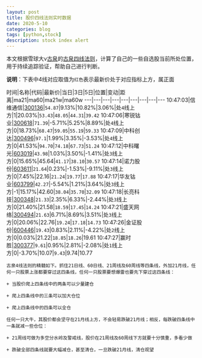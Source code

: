 ```yaml
---
layout: post
title: 股价四线法则实时数据
date: 2020-5-10
categories: blog
tags: [python,stock]
description: stock index alert
---
```



本文根据雪球大v[古泉](https://xueqiu.com/u/7148646888)的[古泉四线法则](https://xueqiu.com/7148646888/130498192)，计算了自己的一些自选股当前所处位置，用于持续追踪验证，帮助自己进行判断。

**说明**：下表中4线对应取值为`红色`表示最新价处于对应指标上方，属正面

时间|名称|代码|最新价|当日|3日|5日|位置|变动|距离|ma21|ma60|ma21w|ma60w
---|---|---|---|---|---|---|---|---
10:47:03|信维通信|[300136](https://xueqiu.com/S/SZ300136)|`54.87`|9.13%|10.82%|3.06%|处`4`线上方|1|20.03%|`53.43`|`48.05`|`44.31`|`39.42`
10:47:06|寒锐钴业|[300618](https://xueqiu.com/S/SZ300618)|`71.39`|-5.71%|5.25%|8.89%|处`4`线上方|0|18.73%|`68.47`|`59.05`|`55.19`|`59.33`
10:47:09|中科创达|[300496](https://xueqiu.com/S/SZ300496)|`97.1`|1.99%|3.35%|-3.53%|处`4`线上方|0|41.53%|`94.70`|`74.18`|`67.73`|`51.24`
10:47:12|中科曙光|[603019](https://xueqiu.com/S/SH603019)|`43.98`|1.03%|3.50%|-1.41%|处`3`线上方|0|15.65%|45.64|`41.17`|`38.10`|`30.57`
10:47:14|诺力股份|[603611](https://xueqiu.com/S/SH603611)|`21.64`|0.23%|-1.53%|-9.11%|处`3`线上方|0|7.45%|22.16|`21.24`|`19.77`|`17.88`
10:47:17|华友钴业|[603799](https://xueqiu.com/S/SH603799)|`42.27`|-5.54%|1.21%|3.64%|处`3`线上方|-1|15.17%|42.60|`38.04`|`35.70`|`32.09`
10:47:18|长亮科技|[300348](https://xueqiu.com/S/SZ300348)|`21.33`|2.35%|6.33%|-2.44%|处`3`线上方|0|21.40%|21.58|`18.59`|`17.45`|`14.24`
10:47:21|盛天网络|[300494](https://xueqiu.com/S/SZ300494)|`21.63`|6.71%|8.69%|3.51%|处`3`线上方|0|20.06%|22.76|`19.24`|`17.18`|`14.73`
10:47:26|金证股份|[600446](https://xueqiu.com/S/SH600446)|`19.43`|0.83%|2.11%|-4.22%|处`2`线上方|0|0.03%|21.22|`18.85`|`18.26`|19.61
10:47:27|赢时胜|[300377](https://xueqiu.com/S/SZ300377)|`9.61`|0.95%|2.81%|-2.08%|处`1`线上方|0|-3.70%|10.07|`9.43`|9.74|10.77

```
古泉4线法则的精髓如下。抓住21日线、60日线、21周线及60周线等四条线，外加21月线，任何一只股票上涨都要穿过这四条线，任何一只股票要想爆雷也要先下穿过这四条线：

+ 当股价爬上四条线中的两条可以少量建仓

+ 爬上四条线中的三条可以加大仓位

+ 爬上四条线中的四条可以全仓

任何一只大牛，其股价都会坚守在21月线上方，不会轻易跌破21月线；相反，每跌破四条线中一条就减一些仓位：

+ 21周线可做为多空分水岭及警戒线，股价在21周线及60周线下方就要十分慎重，多看少做

+ 跌破全部四条线就要大幅减仓，甚至清仓，一旦跌破21月线，清仓观望
```